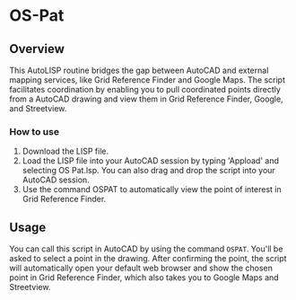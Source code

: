 # OS-Pat
## Overview
This AutoLISP routine bridges the gap between AutoCAD and external mapping services, like Grid Reference Finder and Google Maps. The script facilitates coordination by enabling you to pull coordinated points directly from a AutoCAD drawing and view them in Grid Reference Finder, Google, and Streetview.
### How to use
1. Download the LISP file.
2. Load the LISP file into your AutoCAD session by typing 'Appload' and selecting OS Pat.lsp. You can also drag and drop the script into your AutoCAD session.
3. Use the command OSPAT to automatically view the point of interest in Grid Reference Finder.

## Usage

You can call this script in AutoCAD by using the command `OSPAT`. You'll be asked to select a point in the drawing. After confirming the point, the script will automatically open your default web browser and show the chosen point in Grid Reference Finder, which also takes you to Google Maps and Streetview.
